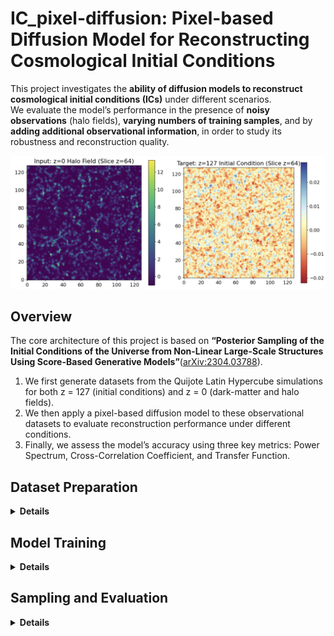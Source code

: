 # IC_pixel-diffusion: Pixel-based Diffusion Model for Reconstructing Cosmological Initial Conditions

This project investigates the **ability of diffusion models to reconstruct cosmological initial conditions (ICs)** under different scenarios.  
We evaluate the model’s performance in the presence of **noisy observations** (halo fields), **varying numbers of training samples**, and by **adding additional observational information**, in order to study its robustness and reconstruction quality.


<p align="center">
  <img src="plots/input-target.png"
       alt="Evaluation metrics"
       width="580">
</p>

## Overview

The core architecture of this project is based on **“Posterior Sampling of the Initial Conditions of the Universe from Non-Linear Large-Scale Structures Using Score-Based Generative Models”**([arXiv:2304.03788](https://arxiv.org/abs/2304.03788)).
1. We first generate datasets from the Quijote Latin Hypercube simulations for both z = 127 (initial conditions) and z = 0 (dark-matter and halo fields).  
2. We then apply a pixel-based diffusion model to these observational datasets to evaluate reconstruction performance under different conditions. 
3. Finally, we assess the model’s accuracy using three key metrics: Power Spectrum, Cross-Correlation Coefficient, and Transfer Function.


##  Dataset Preparation
<details>
<summary><b> Details</b></summary>

The dataset used for this project is based on the **Quijote simulation suite**, which provides large-scale N-body simulations of the Universe. These simulations are used here to generate both the initial condition density fields (z = 127) and the observation dark matter and halo density fields (z = 0) .

You can access to all of dataset of Quijote simulation int thier website (https://quijote-simulations.readthedocs.io/en/latest/index.html#) and then use of the genrated dataset code that provided here to generated dataset. 

The **initial condition (z = 127)** density fields are generated using the **Latin Hypercube simulation snapshots** from Quijote. The corresponding generation script is provided here:
[Initial Condition Generation Code](https://github.com/UVA-MLSys/IC_pixel-diffusion/blob/main/Dataset/generate_train_z127_density.py).

The **Dark matter Denisty field (z = 0)** density fields are generated using the **Latin Hypercube simulation snapshots** from Quijote. The corresponding generation script is provided here:
[dark matter denisty feild](https://github.com/UVA-MLSys/IC_pixel-diffusion/blob/main/Dataset/generate_train_z0_density.py)

The **halo density fields (z = 0)** are constructed from the halo catalogs produced by the Friends-of-Friends (FoF) algorithm applied to the Quijote N-body simulations. The processing script used for this step is provided here:
[Halo Field Generation Code](https://github.com/UVA-MLSys/IC_pixel-diffusion/blob/main/Dataset/generate_halo_redshift_mass.py).

After generating the individual samples for both redshifts (z = 127 and z = 0),
the **stacking script** in the `dataset/` folder is used to combine all simulation IDs
into two single large `.npy` arrays for training.


For demonstration purposes, two small **stacked dataset samples** are included in the `Dataset/` folder:

- `quijote128_halo_train_3.npy` — stacked sample of the **z = 0** halo density fields (3 simulations)  
- `quijote128_dm_train_3.npy` — stacked sample of the **z = 0** DM density fields (3 simulations) 
- `quijote128_z127_train_3.npy` — stacked sample of the **z = 127** initial condition fields (3 simulations)

These example files allow users to verify the dataset format and test the training and sampling scripts without downloading the full dataset.

The **complete dataset** (2000 generated samples for each redshift) is available for download from Google Drive:

- [Full z = 0 dataset (Train_z0_2000.npy)](https://drive.google.com/drive/folders/1q6G-_9AL3xSll_kI4hf-qtSbotvebPuy?usp=drive_link)  
- [Full z = 127 dataset (Train_z127_2000.npy)](https://drive.google.com/drive/folders/1BO2AznTSw_31z-AjEa_gmPvNS8frHMcL?usp=drive_link)
</details>

## Model Training
<details>
<summary><b> Details </b></summary>

The stacked datasets of both redshifts (**z = 0** halo fields and **z = 127** initial condition fields)
are fed into the conditional diffusion model to begin training.  
A total of **1900 samples** are used for training for each redshift. 
The corresponding training script is provided here: [train code](https://github.com/UVA-MLSys/IC_pixel-diffusion/blob/main/train.py)
Training is performed on **4 NVIDIA A100 GPUs** available on the **UVA Rivanna** supercomputing cluster,
using a **batch size of 4 per GPU** (effective total batch size of 16) for **400 epochs**.  
The complete training process takes approximately **17 hours**.

All key hyperparameters, such as the number of epochs, batch size, learning rate, and model configuration,
can be modified in the corresponding [config file](https://github.com/UVA-MLSys/IC_pixel-diffusion/blob/main/config.json) to suit different datasets or experiments.

</details>

## Sampling and Evaluation
<details> 
<summary><b> Details</b></summary>

After training, the model enters the **sampling phase**, where it generates reconstructed
initial conditions from unseen test data. During sampling, the model receives the **observed z = 0 halo field**
as input and progressively denoises it to reconstruct the corresponding **z = 127 initial condition field**.

The sampling process is handled by the following script:
[`sample.py`](https://github.com/UVA-MLSys/IC_pixel-diffusion/blob/main/sample.py)

The **number of generated samples** can be adjusted as a hyperparameter in the configuration file, allowing flexibility in testing on different dataset sizes.

Once the samples are generated, they are combined into a single file using the stacking script:
[`combine_samples.py`](https://github.com/UVA-MLSys/IC_pixel-diffusion/blob/main/Combine_sample.py)

This combined sample file is then used to evaluate the model’s reconstruction performance.
The evaluation is performed using:
[`result.py`](https://github.com/UVA-MLSys/IC_pixel-diffusion/blob/main/results.py)

The evaluation script computes three key metrics to assess reconstruction quality:
- **Power Spectrum** — measures the statistical similarity of large-scale modes.  
- **Cross-Correlation Coefficient** — quantifies the correlation between predicted and true fields.  
- **Transfer Function** — evaluates the scale-dependent amplitude accuracy.


The figure below shows the evaluation results for the model trained on **1900 samples** and
**conditioned on the halo density field**.  
It presents the three key metrics—**Power Spectrum**, **Cross-Correlation**, and
**Transfer Function**—used to assess the reconstruction performance of the model.

<p align="center">
  <img src="plots/eval_plot.png"
       alt="Evaluation metrics"
       width="380">
</p>


</details>

